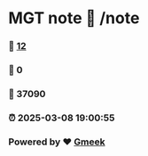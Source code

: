 # MGT note :link: /note 
### :page_facing_up: [12](/note/tag.html) 
### :speech_balloon: 0 
### :hibiscus: 37090 
### :alarm_clock: 2025-03-08 19:00:55 
### Powered by :heart: [Gmeek](https://github.com/Meekdai/Gmeek)
